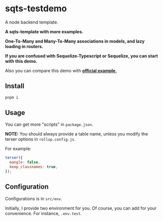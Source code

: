 # sqts-testdemo

A node backend template.

**A sqts-template with more examples.**

**One-To-Many and Many-To-Many associations in models, and lazy loading in routers.**

**If you are confused with Sequelize-Typescript or Sequelize, you can start with this demo.**

Also you can compare this demo with [**official example**.](https://github.com/RobinBuschmann/sequelize-typescript-example)

## Install

```bash
pnpm i
```

## Usage

You can get more "scripts" in `package.json`.

**NOTE:** You should always provide a table name, unless you modify the terser options in `rollup.config.js`.

For example:

```js
terser({
  mangle: false,
  keep_classnames: true,
});
```

## Configuration

Configurations is in `src/env`.

Initially, I provide two environment for you. Of course, you can add for your convenience. For instance, `.env.test`.
